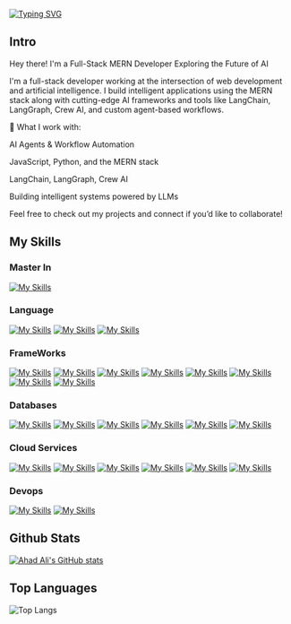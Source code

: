 

[![Typing SVG](https://typingsvg.vercel.app/api/svg?width=1000&deletionBehavior=stay&lines=%5B%7B%22text%22%3A%22LLM+%7C+AI+%7C+LangChain+%7C+n8n+%7C+Python+%7C+Node+%22%2C%22color%22%3A%22%2330248f%22%2C%22typingSpeed%22%3A0.1%2C%22deleteSpeed%22%3A0.3%7D%5D)](https://github.com/whiteSHADOW1234/TypingSVG)

## Intro
Hey there! I'm a Full-Stack MERN Developer Exploring the Future of AI

I'm a full-stack developer working at the intersection of web development and artificial intelligence. I build intelligent applications using the MERN stack along with cutting-edge AI frameworks and tools like LangChain, LangGraph, Crew AI, and custom agent-based workflows.

🔧 What I work with:

AI Agents & Workflow Automation

JavaScript, Python, and the MERN stack

LangChain, LangGraph, Crew AI

Building intelligent systems powered by LLMs

Feel free to check out my projects and connect if you’d like to collaborate!

## My Skills

### Master In

[![My Skills](https://skillicons.dev/icons?i=ai)](Artifical-Intellignce)

### Language

[![My Skills](https://skillicons.dev/icons?i=python)](python)
[![My Skills](https://skillicons.dev/icons?i=bash)](bash)
[![My Skills](https://skillicons.dev/icons?i=javascript)](javascript)

### FrameWorks

[![My Skills](https://skillicons.dev/icons?i=django)](Django)
[![My Skills](https://skillicons.dev/icons?i=flask)](flask)
[![My Skills](https://skillicons.dev/icons?i=fastapi)](FastApi)
[![My Skills](https://skillicons.dev/icons?i=express)](Express)
[![My Skills](https://skillicons.dev/icons?i=tensorflow)](Tensorflow)
[![My Skills](https://skillicons.dev/icons?i=pytorch)](Pytorch)
[![My Skills](https://skillicons.dev/icons?i=react)](react)
[![My Skills](https://skillicons.dev/icons?i=next)](next)

### Databases

[![My Skills](https://skillicons.dev/icons?i=mysql)](MySql)
[![My Skills](https://skillicons.dev/icons?i=postgresql)](Postgres)
[![My Skills](https://skillicons.dev/icons?i=mongodb)](MongoDb)
[![My Skills](https://skillicons.dev/icons?i=redis)](Redis)
[![My Skills](https://skillicons.dev/icons?i=dynamodb)](DynamoDB)
[![My Skills](https://skillicons.dev/icons?i=kafka)](Kafka)


### Cloud Services

[![My Skills](https://skillicons.dev/icons?i=aws)](AWS)
[![My Skills](https://skillicons.dev/icons?i=azure)](Azure)
[![My Skills](https://skillicons.dev/icons?i=googlecloud)](GoogleCloud)
[![My Skills](https://skillicons.dev/icons?i=heroku)](Heroku)
[![My Skills](https://skillicons.dev/icons?i=netlify)](Netlify)
[![My Skills](https://skillicons.dev/icons?i=vercel)](Vercel)

### Devops

[![My Skills](https://skillicons.dev/icons?i=docker)](Docker)
[![My Skills](https://skillicons.dev/icons?i=kubernetes)](Kubernetes)

## Github Stats

[![Ahad Ali's GitHub stats](https://github-readme-stats.vercel.app/api?username=syedahadalibukhari)](https://github.com/syedahadalibukhari/github-readme-stats)

## Top Languages

![Top Langs](https://github-readme-stats.vercel.app/api/top-langs/?username=syedahadalibukhari&hide_progress=true)

